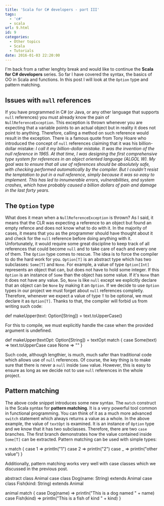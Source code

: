 ```yaml
---
title: 'Scala for C# developers - part III'
tags:
  - 'c#'
  - scala
url: 9.html
id: 9
categories:
  - Other topics
  - Scala
  - Tutorials
date: 2016-01-03 22:20:00
---
```


I'm back from a rather lenghty break and would like to continue the **Scala for C# developers** series. So far I have covered the syntax, the basics of OO in Scala and functions. In this post I will look at the `Option` type and pattern matching.

Issues with `null` references
-----------------------------

If you have programmed in C# (or Java, or any other language that supports `null` references) you must already know the pain of `NullReferenceException`. This exception is thrown whenever you are expecting that a variable points to an actual object but in reality it does not point to anything. Therefore, calling a method on such reference would result in the exception. There is a famous quote from Tony Hoare who introduced the concept of `null` references claiming that it was his billion-dollar mistake: _I call it my billion-dollar mistake. It was the invention of the null reference in 1965. At that time, I was designing the first comprehensive type system for references in an object oriented language (ALGOL W). My goal was to ensure that all use of references should be absolutely safe, with checking performed automatically by the compiler. But I couldn't resist the temptation to put in a null reference, simply because it was so easy to implement. This has led to innumerable errors, vulnerabilities, and system crashes, which have probably caused a billion dollars of pain and damage in the last forty years._

The `Option` type
-----------------

What does it mean when a `NullReferenceException` is thrown? As I said, it means that the CLR was expecting a reference to an object but found an empty refence and does not know what to do with it. In the majority of cases, it means that you as the programmer should have thought about it and check for the `null` reference before doing anything with it. Unfortunately, it would require some great discipline to keep track of all references that could become `null` and to take care of each and every one of them. The `Option` type comes to rescue. The idea is to force the compiler to do the hard work for you. `Option[T]` is an abstract type which has two subclasses: `Some[T]` and `None`. For example, a value of type `Option[Int]` represents an object that can, but does not have to hold some integer. If this `Option` is an instance of `Some` than the object has some value. If it's `None` than it does not have any value. So, `None` is like `null` except we explicitly declare that an object can be `None` by making it an `Option`. If we decide to use `Option` types in our project we must forget about `null` references completly. Therefore, whenever we expect a value of type `T` to be optional, we must declare it as `Option[T]`. Thanks to that, the compiler will forbid us from writing such code:

def makeUpper(text: Option\[String\]) = text.toUpperCase()

For this to compile, we must explicitly handle the case when the provided argument is undefined.

def makeUpper(textOpt: Option\[String\]) =
    textOpt match {
        case Some(text) => text.toUpperCase
        case None => ""
    }

Such code, although lengthier, is much, much safer than traditional code which allows use of `null` references. Of course, the key thing is to make sure that there is never a `null` inside `Some` value. However, this is easy to ensure as long as we decide not to use `null` references in the whole project.

Pattern matching
----------------

The above code snippet introduces some new syntax. The `match` construct is the Scala syntax for **pattern matching**. It is a very powerful tool common in functional programming. You can think of it as a much more advanced `switch` statement which always returns a value as a whole. In the above example, the value of `textOpt` is examined. It is an instance of `Option` type and we know that it has two subclasses. Therefore, there are two `case` branches. The first branch demonstrates how the value contained inside `Some[T]` can be extracted. Pattern matching can be used with simple types:

x match {
          case 1 => println("1")
          case 2 => println("2")
          case _ => println("other value")
      }

Additionally, pattern matching works very well with case classes which we discussed in the previous post.

abstract class Animal
case class Dog(name: String) extends Animal
case class Fish(kind: String) extends Animal

animal match {
   case Dog(name) => println("This is a dog named " + name)
   case Fish(kind) => println("This is a fish of kind " + kind)
}